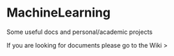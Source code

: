 # MachineLearning
Some useful docs and personal/academic projects

If you are looking for documents please go to the Wiki >
